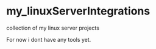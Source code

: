 # my_linuxServerIntegrations
collection of my linux server projects

For now i dont have any tools yet.
